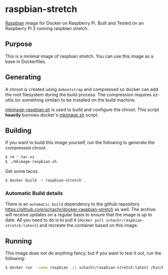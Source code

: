 raspbian-stretch
===================

[Raspbian](http://www.raspbian.org/) image for Docker on Raspberry Pi.
Built and Tested on an Raspberry Pi 2 running raspbian stretch.

Purpose
-------
This is a minimal image of raspbian stretch. You can use this image as a base in Dockerfiles.

Generating
----------
A chroot is created using `debootstrap` and compressed so docker can add the root filesystem during the build process. The compression requires xz-utils (or something similar) to be installed on the build machine.  

[mkimage-raspbian.sh](https://github.com/schachr/docker-raspbian-stretch/blob/master/mkimage-raspbian.sh) is used to build and configure the chroot. This script **heavily** borrows docker's [mkimage.sh](https://github.com/docker/docker/blob/master/contrib/mkimage.sh) script.

Building
--------
If you want to build this image yourself, run the following to generate the compressed chroot.

```bash
$ rm *.tar.xz
$ ./mkimage-raspbian.sh
```
Get some tacos.

```bash
$ docker build -t raspbian-stretch .
```

### Automatic Build details
There is an `automatic build` dependency to the github repository https://github.com/schachr/docker-raspbian-stretch as well. The archive will receive updates on a regular basis to ensure that the image is up to date.
All you need to do is to pull it (`docker pull schachr/raspbian-stretch:latest`) and recreate the container based on this image.

Running
-------
This image does not do anything fancy, but if you want to test it out, run the following:

```bash
$ docker run --name raspbian -it schachr/raspbian-stretch:latest /bin/bash
```
